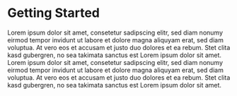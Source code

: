 # Getting Started

Lorem ipsum dolor sit amet, consetetur sadipscing elitr, sed diam nonumy eirmod 
tempor invidunt ut labore et dolore magna aliquyam erat, sed diam voluptua. At 
vero eos et accusam et justo duo dolores et ea rebum. Stet clita kasd gubergren, 
no sea takimata sanctus est Lorem ipsum dolor sit amet. Lorem ipsum dolor sit 
amet, consetetur sadipscing elitr, sed diam nonumy eirmod tempor invidunt ut 
labore et dolore magna aliquyam erat, sed diam voluptua. At vero eos et accusam 
et justo duo dolores et ea rebum. Stet clita kasd gubergren, no sea takimata 
sanctus est Lorem ipsum dolor sit amet.
